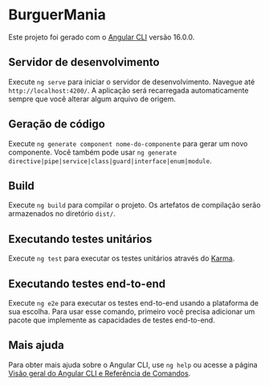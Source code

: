 # BurguerMania

Este projeto foi gerado com o [Angular CLI](https://github.com/angular/angular-cli) versão 16.0.0.

## Servidor de desenvolvimento

Execute `ng serve` para iniciar o servidor de desenvolvimento. Navegue até `http://localhost:4200/`. A aplicação será recarregada automaticamente sempre que você alterar algum arquivo de origem.

## Geração de código

Execute `ng generate component nome-do-componente` para gerar um novo componente. Você também pode usar `ng generate directive|pipe|service|class|guard|interface|enum|module`.

## Build

Execute `ng build` para compilar o projeto. Os artefatos de compilação serão armazenados no diretório `dist/`.

## Executando testes unitários

Execute `ng test` para executar os testes unitários através do [Karma](https://karma-runner.github.io).

## Executando testes end-to-end

Execute `ng e2e` para executar os testes end-to-end usando a plataforma de sua escolha. Para usar esse comando, primeiro você precisa adicionar um pacote que implemente as capacidades de testes end-to-end.

## Mais ajuda

Para obter mais ajuda sobre o Angular CLI, use `ng help` ou acesse a página [Visão geral do Angular CLI e Referência de Comandos](https://angular.io/cli).
